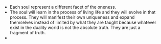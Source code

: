 - Each soul represent a different facet of the oneness.
- The soul will learn in the process of living life and they will evolve in that process. They will manifest their own uniqueness and expand themselves instead of limited by what they are taught because whatever exist in the duality world is not the absolute truth. They are just a fragment of truth.
- 
